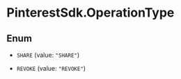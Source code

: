 # PinterestSdk.OperationType

## Enum


* `SHARE` (value: `"SHARE"`)

* `REVOKE` (value: `"REVOKE"`)


